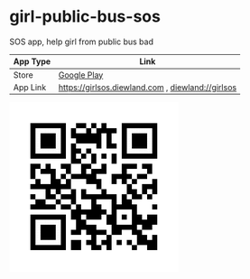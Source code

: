 # girl-public-bus-sos
SOS app, help girl from public bus bad

| App Type | Link |
|----------|------|
| Store | <a href='https://play.google.com/store/apps/details?id=com.diewland.girlpublicbussos'>Google Play</a> |
| App Link | https://girlsos.diewland.com , <a href='diewland://girlsos'>diewland://girlsos</a> |

<img src='https://raw.githubusercontent.com/diewland/girl-public-bus-sos/master/qr.png'>
